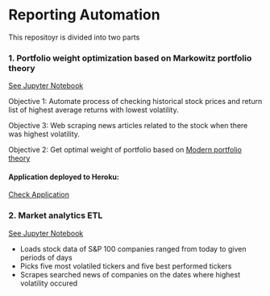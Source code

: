 # Reporting Automation


This repositoyr is divided into two parts

### 1. Portfolio weight optimization based on Markowitz portfolio theory
[See Jupyter Notebook](S%26P%20100%20Analytics%20-%20Markowitz%20portfolio.ipynb)

Objective 1: Automate process of checking historical stock prices and return list of highest average returns with lowest volatility.

Objective 3: Web scraping news articles related to the stock when there was highest volatility.

Objective 2: Get optimal weight of portfolio based on [Modern portfolio theory](https://en.wikipedia.org/wiki/Modern_portfolio_theory)


#### Application deployed to Heroku: 
[Check Application](https://optimizingportfolio.herokuapp.com/)


### 2. Market analytics ETL
[See Jupyter Notebook](S%26P%20100%20Analytics.ipynb)
  - Loads stock data of S&P 100 companies ranged from today to given periods of days
  - Picks five most volatiled tickers and five best performed tickers
  - Scrapes searched news of companies on the dates where highest volatility occured
  

